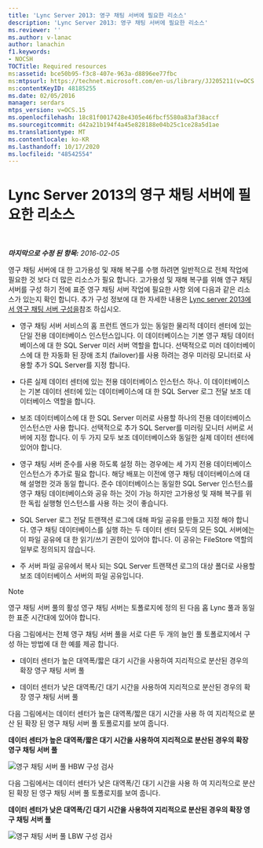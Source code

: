 ```yaml
---
title: 'Lync Server 2013: 영구 채팅 서버에 필요한 리소스'
description: 'Lync Server 2013: 영구 채팅 서버에 필요한 리소스'
ms.reviewer: ''
ms.author: v-lanac
author: lanachin
f1.keywords:
- NOCSH
TOCTitle: Required resources
ms:assetid: bce50b95-f3c8-407e-963a-d8896ee77fbc
ms:mtpsurl: https://technet.microsoft.com/en-us/library/JJ205211(v=OCS.15)
ms:contentKeyID: 48185255
ms.date: 02/05/2016
manager: serdars
mtps_version: v=OCS.15
ms.openlocfilehash: 18c81f0017428e4305e46fbcf5580a83af38accf
ms.sourcegitcommit: d42a21b194f4a45e828188e04b25c1ce28a5d1ae
ms.translationtype: MT
ms.contentlocale: ko-KR
ms.lasthandoff: 10/17/2020
ms.locfileid: "48542554"
---
```

# <a name="required-resources-for-persistent-chat-server-in-lync-server-2013"></a>Lync Server 2013의 영구 채팅 서버에 필요한 리소스

<div data-xmlns="http://www.w3.org/1999/xhtml">

<div class="topic" data-xmlns="http://www.w3.org/1999/xhtml" data-msxsl="urn:schemas-microsoft-com:xslt" data-cs="https://msdn.microsoft.com/">

<div data-asp="https://msdn2.microsoft.com/asp">



</div>

<div id="mainSection">

<div id="mainBody">

<span> </span>

_**마지막으로 수정 된 항목:** 2016-02-05_

영구 채팅 서버에 대 한 고가용성 및 재해 복구를 수행 하려면 일반적으로 전체 작업에 필요한 것 보다 더 많은 리소스가 필요 합니다. 고가용성 및 재해 복구를 위해 영구 채팅 서버를 구성 하기 전에 표준 영구 채팅 서버 작업에 필요한 사항 외에 다음과 같은 리소스가 있는지 확인 합니다. 추가 구성 정보에 대 한 자세한 내용은 [Lync server 2013에서 영구 채팅 서버 구성을](lync-server-2013-configuring-persistent-chat-server.md)참조 하십시오.

  - 영구 채팅 서버 서비스의 홈 프런트 엔드가 있는 동일한 물리적 데이터 센터에 있는 단일 전용 데이터베이스 인스턴스입니다. 이 데이터베이스는 기본 영구 채팅 데이터베이스에 대 한 SQL Server 미러 서버 역할을 합니다. 선택적으로 미러 데이터베이스에 대 한 자동화 된 장애 조치 (failover)를 사용 하려는 경우 미러링 모니터로 사용할 추가 SQL Server를 지정 합니다.

  - 다른 실제 데이터 센터에 있는 전용 데이터베이스 인스턴스 하나. 이 데이터베이스는 기본 데이터 센터에 있는 데이터베이스에 대 한 SQL Server 로그 전달 보조 데이터베이스 역할을 합니다.

  - 보조 데이터베이스에 대 한 SQL Server 미러로 사용할 하나의 전용 데이터베이스 인스턴스만 사용 합니다. 선택적으로 추가 SQL Server를 미러링 모니터 서버로 서버에 지정 합니다. 이 두 가지 모두 보조 데이터베이스와 동일한 실제 데이터 센터에 있어야 합니다.

  - 영구 채팅 서버 준수를 사용 하도록 설정 하는 경우에는 세 가지 전용 데이터베이스 인스턴스가 추가로 필요 합니다. 해당 배포는 이전에 영구 채팅 데이터베이스에 대해 설명한 것과 동일 합니다. 준수 데이터베이스는 동일한 SQL Server 인스턴스를 영구 채팅 데이터베이스와 공유 하는 것이 가능 하지만 고가용성 및 재해 복구를 위한 독립 실행형 인스턴스를 사용 하는 것이 좋습니다.

  - SQL Server 로그 전달 트랜잭션 로그에 대해 파일 공유를 만들고 지정 해야 합니다. 영구 채팅 데이터베이스를 실행 하는 두 데이터 센터 모두의 모든 SQL 서버에는이 파일 공유에 대 한 읽기/쓰기 권한이 있어야 합니다. 이 공유는 FileStore 역할의 일부로 정의되지 않습니다.

  - 주 서버 파일 공유에서 복사 되는 SQL Server 트랜잭션 로그의 대상 폴더로 사용할 보조 데이터베이스 서버의 파일 공유입니다.

<div>


> [!NOTE]  
> 영구 채팅 서버 풀의 활성 영구 채팅 서버는 토폴로지에 정의 된 다음 홉 Lync 풀과 동일한 표준 시간대에 있어야 합니다.



</div>

다음 그림에서는 전체 영구 채팅 서버 풀을 서로 다른 두 개의 늘인 풀 토폴로지에서 구성 하는 방법에 대 한 예를 제공 합니다.

  - 데이터 센터가 높은 대역폭/짧은 대기 시간을 사용하여 지리적으로 분산된 경우의 확장 영구 채팅 서버 풀

  - 데이터 센터가 낮은 대역폭/긴 대기 시간을 사용하여 지리적으로 분산된 경우의 확장 영구 채팅 서버 풀

다음 그림에서는 데이터 센터가 높은 대역폭/짧은 대기 시간을 사용 하 여 지리적으로 분산 된 확장 된 영구 채팅 서버 풀 토폴로지를 보여 줍니다.

**데이터 센터가 높은 대역폭/짧은 대기 시간을 사용하여 지리적으로 분산된 경우의 확장 영구 채팅 서버 풀**

![영구 채팅 서버 풀 HBW 구성 검사](images/JJ205211.55d10910-c824-41e6-bed2-08d13a2abd65(OCS.15).jpg "영구 채팅 서버 풀 HBW 구성 검사")

다음 그림에서는 데이터 센터가 낮은 대역폭/긴 대기 시간을 사용 하 여 지리적으로 분산 된 확장 된 영구 채팅 서버 풀 토폴로지를 보여 줍니다.

**데이터 센터가 낮은 대역폭/긴 대기 시간을 사용하여 지리적으로 분산된 경우의 확장 영구 채팅 서버 풀**

![영구 채팅 서버 풀 LBW 구성 검사](images/JJ205211.586b0a3a-3767-4991-944f-ee54389512aa(OCS.15).jpg "영구 채팅 서버 풀 LBW 구성 검사")

</div>

<span> </span>

</div>

</div>

</div>

